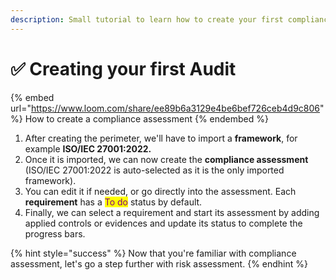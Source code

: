 ```yaml
---
description: Small tutorial to learn how to create your first compliance assessment
---
```


# ✅ Creating your first Audit

{% embed url="https://www.loom.com/share/ee89b6a3129e4be6bef726ceb4d9c806" %}
How to create a compliance assessment
{% endembed %}

1. After creating the perimeter, we'll have to import a **framework**, for example **ISO/IEC 27001:2022.**
2. Once it is imported, we can now create the **compliance assessment** (ISO/IEC 27001:2022 is auto-selected as it is the only imported framework).
3. You can edit it if needed, or go directly into the assessment. Each **requirement** has a <mark style="color:purple;">To do</mark> status by default.
4. Finally, we can select a requirement and start its assessment by adding applied controls or evidences and update its status to complete the progress bars.

{% hint style="success" %}
Now that you're familiar with compliance assessment, let's go a step further with risk assessment.
{% endhint %}

